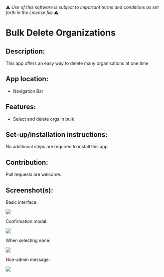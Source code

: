 :warning: *Use of this software is subject to important terms and conditions as set forth in the License file* :warning:

# Bulk Delete Organizations

## Description:

This app offers an easy way to delete many organisations at one time

## App location:

* Navigation Bar

## Features:

* Select and delete orgs in bulk

## Set-up/installation instructions:

No additional steps are required to install this app

## Contribution:

Pull requests are welcome.

## Screenshot(s):

Basic interface:

![](http://i.imgur.com/3woVGOy.png)

Confirmation modal:

![](http://i.imgur.com/dhFve76.png)

When selecting none:

![](http://i.imgur.com/ptzFXGD.png)

Non-admin message:

![](http://i.imgur.com/Q27fsGc.png)
